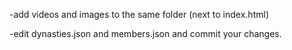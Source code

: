 -add videos and images to the same folder (next to index.html)

-edit dynasties.json and members.json and commit your changes.
